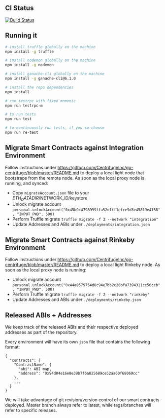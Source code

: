 CI Status
---------
[![Build Status](https://travis-ci.com/CentrifugeInc/centrifuge-ethereum-contracts.svg?token=bsfbw2zXLuaTvhVTDXMh&branch=master)](https://travis-ci.com/CentrifugeInc/centrifuge-ethereum-contracts)


Running it
----------
```bash
# install truffle globally on the machine
npm install -g truffle

# install nodemon globally on the machine
npm install -g nodemon

# install ganache-cli globally on the machine
npm install -g ganache-cli@6.1.0

# install the repo dependencies
npm install 

# run testrpc with fixed mnmonic
npm run testrpc-m

# to run tests
npm run test

# to continuously run tests, if you so choose
npm run re-test
```

Migrate Smart Contracts against Integration Environment
-------------------------------------------------------

Follow instructions under https://github.com/CentrifugeInc/go-centrifuge/blob/master/README.md to deploy a local light node that bootstraps from the remote node.
As soon as the local proxy node is running, and synced:
* Copy `migrateAccount.json` file to your $ETH_DATADIR/$NETWORK_ID/keystore
* Unlock migrate account `personal.unlockAccount("0x45b9c4798999ffa52e1ff1efce9d3e45819e4158", "INPUT_PWD", 500)`
* Perform Truffle migrate `truffle migrate -f 2 --network "integration"`
* Update Addresses and ABIs under `./deployments/integration.json`


Migrate Smart Contracts against Rinkeby Environment
---------------------------------------------------

Follow instructions under https://github.com/CentrifugeInc/go-centrifuge/blob/master/README.md to deploy a local light Rinkeby node.
As soon as the local proxy node is running:
* Unlock migrate account `personal.unlockAccount("0x44a0579754d6c94e7bb2c26bfa7394311cc50ccb", "INPUT_PWD", 500)`
* Perform Truffle migrate `truffle migrate -f 2 --network "rinkeby"`
* Update Addresses and ABIs under `./deployments/rinkeby.json`


Released ABIs + Addresses
-------------------------

We keep track of the released ABIs and their respective deployed addresses as part of the repository.

Every environment will have its own `json` file that contains the following format:
```
{
  "contracts": {
    "ContractName": {
      "abi": ABI map,
      "address": "0x94d04e16e8e39b7f6a825689ce52aa60f68069cc"
    },
    ...
  }
}
```

We will take advantage of git revision/version control of our smart contracts deployed. 
Master branch always refer to latest, while tags/branches will refer to specific releases.

